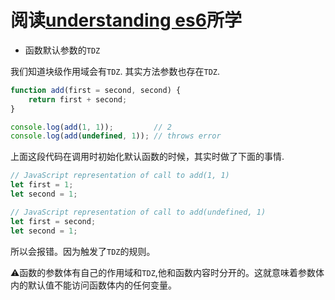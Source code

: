 # 阅读[understanding es6](https://leanpub.com/understandinges6/read#leanpub-auto-functions-with-default-parameter-values)所学

- 函数默认参数的`TDZ`

我们知道块级作用域会有`TDZ`. 其实方法参数也存在`TDZ`.
```javascript
function add(first = second, second) {
    return first + second;
}

console.log(add(1, 1));         // 2
console.log(add(undefined, 1)); // throws error
```
上面这段代码在调用时初始化默认函数的时候，其实时做了下面的事情.
```javascript
// JavaScript representation of call to add(1, 1)
let first = 1;
let second = 1;

// JavaScript representation of call to add(undefined, 1)
let first = second;
let second = 1;
```
所以会报错。因为触发了`TDZ`的规则。

⚠️函数的参数体有自己的作用域和`TDZ`,他和函数内容时分开的。这就意味着参数体内的默认值不能访问函数体内的任何变量。
